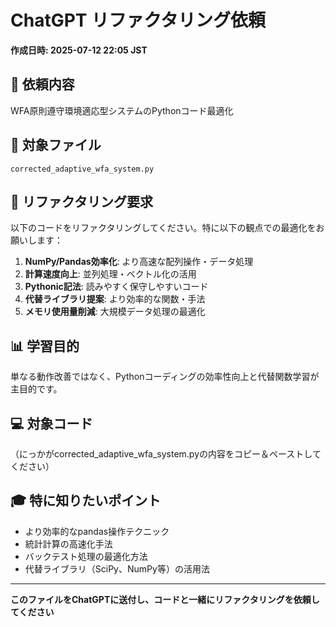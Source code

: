 # ChatGPT リファクタリング依頼

**作成日時: 2025-07-12 22:05 JST**

## 🎯 依頼内容
WFA原則遵守環境適応型システムのPythonコード最適化

## 📁 対象ファイル
`corrected_adaptive_wfa_system.py`

## 🚀 リファクタリング要求

以下のコードをリファクタリングしてください。特に以下の観点での最適化をお願いします：

1. **NumPy/Pandas効率化**: より高速な配列操作・データ処理
2. **計算速度向上**: 並列処理・ベクトル化の活用
3. **Pythonic記法**: 読みやすく保守しやすいコード
4. **代替ライブラリ提案**: より効率的な関数・手法
5. **メモリ使用量削減**: 大規模データ処理の最適化

## 📊 学習目的
単なる動作改善ではなく、Pythonコーディングの効率性向上と代替関数学習が主目的です。

## 💻 対象コード
（にっかがcorrected_adaptive_wfa_system.pyの内容をコピー＆ペーストしてください）

## 🎓 特に知りたいポイント
- より効率的なpandas操作テクニック
- 統計計算の高速化手法
- バックテスト処理の最適化方法
- 代替ライブラリ（SciPy、NumPy等）の活用法

---

**このファイルをChatGPTに送付し、コードと一緒にリファクタリングを依頼してください**